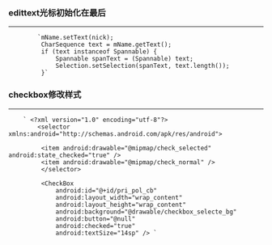 ### edittext光标初始化在最后
***************************

            `mName.setText(nick);
             CharSequence text = mName.getText();
             if (text instanceof Spannable) {
                 Spannable spanText = (Spannable) text;
                 Selection.setSelection(spanText, text.length());
             }`

### checkbox修改样式
*********************

        ` <?xml version="1.0" encoding="utf-8"?>
            <selector xmlns:android="http://schemas.android.com/apk/res/android">

             <item android:drawable="@mipmap/check_selected" android:state_checked="true" />
             <item android:drawable="@mipmap/check_normal" />
             </selector>

             <CheckBox
                 android:id="@+id/pri_pol_cb"
                 android:layout_width="wrap_content"
                 android:layout_height="wrap_content"
                 android:background="@drawable/checkbox_selecte_bg"
                 android:button="@null"
                 android:checked="true"
                 android:textSize="14sp" /> `


